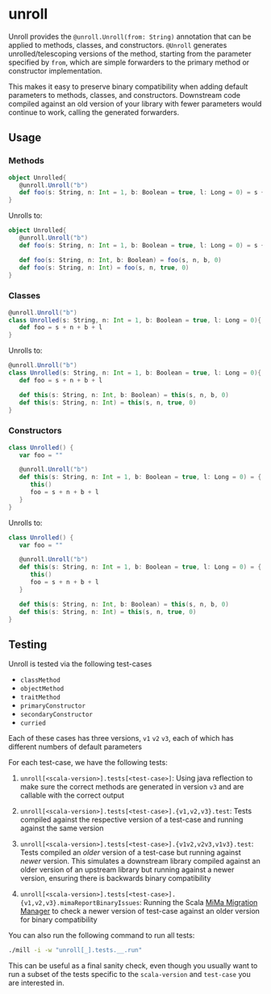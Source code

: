 # unroll


Unroll provides the `@unroll.Unroll(from: String)` annotation that can be applied
to methods, classes, and constructors. `@Unroll` generates unrolled/telescoping
versions of the method, starting from the parameter specified by `from`, which
are simple forwarders to the primary method or constructor implementation. 

This makes it easy to preserve binary compatibility when adding default parameters
to methods, classes, and constructors. Downstream code compiled against an old
version of your library with fewer parameters would continue to work, calling the
generated forwarders.

## Usage

### Methods

```scala
object Unrolled{
   @unroll.Unroll("b")
   def foo(s: String, n: Int = 1, b: Boolean = true, l: Long = 0) = s + n + b + l
}
```

Unrolls to:

```scala
object Unrolled{
   @unroll.Unroll("b")
   def foo(s: String, n: Int = 1, b: Boolean = true, l: Long = 0) = s + n + b + l

   def foo(s: String, n: Int, b: Boolean) = foo(s, n, b, 0)
   def foo(s: String, n: Int) = foo(s, n, true, 0)
}
````
### Classes

```scala
@unroll.Unroll("b")
class Unrolled(s: String, n: Int = 1, b: Boolean = true, l: Long = 0){
   def foo = s + n + b + l
}
```

Unrolls to:

```scala
@unroll.Unroll("b")
class Unrolled(s: String, n: Int = 1, b: Boolean = true, l: Long = 0){
   def foo = s + n + b + l

   def this(s: String, n: Int, b: Boolean) = this(s, n, b, 0)
   def this(s: String, n: Int) = this(s, n, true, 0)
}
```

### Constructors

```scala
class Unrolled() {
   var foo = ""

   @unroll.Unroll("b")
   def this(s: String, n: Int = 1, b: Boolean = true, l: Long = 0) = {
      this()
      foo = s + n + b + l
   }
}
```

Unrolls to:

```scala
class Unrolled() {
   var foo = ""

   @unroll.Unroll("b")
   def this(s: String, n: Int = 1, b: Boolean = true, l: Long = 0) = {
      this()
      foo = s + n + b + l
   }

   def this(s: String, n: Int, b: Boolean) = this(s, n, b, 0)
   def this(s: String, n: Int) = this(s, n, true, 0)
}
```

## Testing

Unroll is tested via the following test-cases

* `classMethod`
* `objectMethod`
* `traitMethod`
* `primaryConstructor`
* `secondaryConstructor`
* `curried`

Each of these cases has three versions, `v1` `v2` `v3`, each of which has 
different numbers of default parameters

For each test-case, we have the following tests:

1. `unroll[<scala-version>].tests[<test-case>]`: Using java reflection to make
   sure the correct methods are generated in version `v3` and are callable with the
   correct output

2. `unroll[<scala-version>].tests[<test-case>].{v1,v2,v3}.test`: Tests compiled against
   the respective version of a test-case and running against the same version

3. `unroll[<scala-version>].tests[<test-case>].{v1v2,v2v3,v1v3}.test`: Tests compiled
   an *older* version of a test-case but running against *newer* version. This simulates
   a downstream library compiled against an older version of an upstream library but
   running against a newer version, ensuring there is backwards binary compatibility

4. `unroll[<scala-version>].tests[<test-case>].{v1,v2,v3}.mimaReportBinaryIssues`: Running
   the Scala [MiMa Migration Manager](https://github.com/lightbend/mima) to check a newer
   version of test-case against an older version for binary compatibility

You can also run the following command to run all tests:

```bash
./mill -i -w "unroll[_].tests.__.run"         
```

This can be useful as a final sanity check, even though you usually want to run
a subset of the tests specific to the `scala-version` and `test-case` you are 
interested in.

